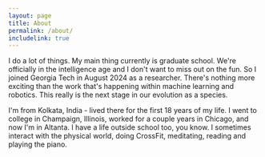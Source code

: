```yaml
---
layout: page
title: About
permalink: /about/
includelink: true
---
```


I do a lot of things. My main thing currently is graduate school. We're officially in the intelligence age and I don't want to miss out on the fun. So I joined Georgia Tech in August 2024 as a researcher. There's nothing more exciting than the work that's happening within machine learning and robotics. This really is the next stage in our evolution as a species.

I'm from Kolkata, India - lived there for the first 18 years of my life. I went to college in Champaign, Illinois, worked for a couple years in Chicago, and now I'm in Altanta. I have a life outside school too, you know. I sometimes interact with the physical world, doing CrossFit, meditating, reading and playing the piano.